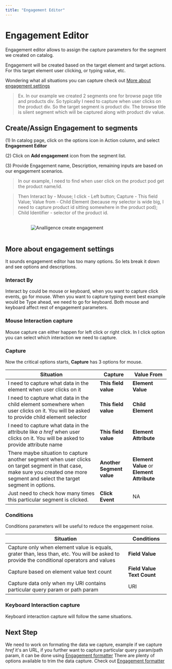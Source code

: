 ```yaml
---
title: "Engagement Editor"
---
```


# Engagement Editor

Engagement editor allows to assign the capture parameters for the segment we created on catalog.

Engagement will be created based on the target element and target actions. For this target element user clicking, or typing value, etc.

Wondering what all situations you can capture check out [More about engagement settings](#more-about-engagement-settings)

>Ex. In our example we created 2 segments one for browse page title and products div. So typically I need to capture when user clicks on the product div. So the target segment is product div. The browse title is silent segment which will be captured along with product div value.

## Create/Assign Engagement to segments

(1) In catalog page, click on the options icon in Action column, and select **Engagement Editor**

(2) Click on **Add engagement** icon from the segment list.

(3) Provide Engagement name, Description, remaining inputs are based on our engagement scenarios.

>In our example, I need to find when user click on the product pod get the product name/id.

>Then Interact by - Mouse; I click - Left button; Capture - This field Value; Value from - Child Element (because my selector is wide big, I need to capture product id sitting somewhere in the product pod); Child Identifier - selector of the product id.

<img alt="Analligence create engagement" style="max-height: 20rem; padding: 1rem 5rem;" src="/docs/imgs/analligence_create_engagement_1.png">

## More about engagement settings

It sounds engagement editor has too many options. So lets break it down and see options and descriptions.

### Interact By

Interact by could be mouse or keyboard, when you want to capture click events, go for mouse. When you want to capture typing event best example would be Type ahead, we need to go for keyboard. Both mouse and keyboard affect rest of engagement parameters.

### Mouse Interaction capture

Mouse capture can either happen for left click or right click. In I click option you can select which interaction we need to capture.

### Capture

Now the critical options starts, **Capture** has 3 options for mouse.

Situation | Capture | Value From|
------------ | -------------|-------------|
I need to capture what data in the element when user clicks on it | **This field value**|**Element Value**
I need to capture what data in the child element somewhere when user clicks on it. You will be asked to provide child element selector| **This field value**|**Child Element**
I need to capture what data in the attribute like _a href_ when user clicks on it. You will be asked to provide attribute name| **This field value**|**Element Attribute**
There maybe situation to capture another segment when user clicks on target segment in that case, make sure you created one more segment and select the target segment in options. | **Another Segment value**| **Element Value** or **Element Attribute**
Just need to check how many times this particular segment is clicked.| **Click Event**| NA


### Conditions

Conditions parameters will be useful to reduce the engagement noise.

Situation | Conditions |
------------ | -------------|
Capture only when element value is equals, grater than, less than, etc. You will be asked to provide the conditional operators and values| **Field Value**
Capture based on element value text count| **Field Value Text Count**
Capture data only when my URI contains particular query param or path param | URI

### Keyboard Interaction capture

Keyboard interaction capture will follow the same situations.

## Next Step

We need to work on formating the data we capture, example if we capture _href_ it's an URL, if you further want to capture particular query param/path param, it can be done using [Engagement formatter](/docs/editors/engagement-formatter) There are plenty of options available to trim the data capture. Check out [Engagement formatter](/docs/editors/engagement-formatter)